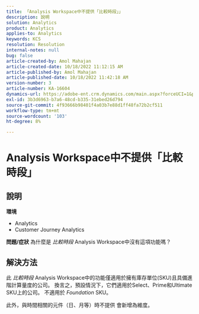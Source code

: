 ```yaml
---
title: 「Analysis Workspace中不提供「比較時段」」
description: 說明
solution: Analytics
product: Analytics
applies-to: Analytics
keywords: KCS
resolution: Resolution
internal-notes: null
bug: false
article-created-by: Amol Mahajan
article-created-date: 10/18/2022 11:12:15 AM
article-published-by: Amol Mahajan
article-published-date: 10/18/2022 11:42:18 AM
version-number: 3
article-number: KA-16604
dynamics-url: https://adobe-ent.crm.dynamics.com/main.aspx?forceUCI=1&pagetype=entityrecord&etn=knowledgearticle&id=a99d38b4-d54e-ed11-bba2-0022480866ad
exl-id: 3b3d6963-b7a6-48cd-b335-31ebed26d794
source-git-commit: 4f93666b98401f4a03b7e88d1ff48fa72b2cf511
workflow-type: tm+mt
source-wordcount: '103'
ht-degree: 8%

---
```


# Analysis Workspace中不提供「比較時段」

## 說明

<b>環境</b>
- Analytics
- Customer Journey Analytics

<b>問題/症狀</b>
為什麼是 *比較時段* Analysis Workspace中沒有這項功能嗎？


## 解決方法


此 *比較時段* Analysis Workspace中的功能僅適用於擁有庫存單位(SKU)且具備進階計算量度的公司。 換言之，預設情況下，它們適用於Select、Prime和Ultimate SKU上的公司。 不適用於 *Foundation* SKU。

此外，與時間相關的元件（日、月等）時不提供 會新增為維度。
